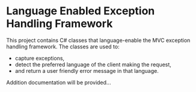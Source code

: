 # Language Enabled Exception Handling Framework

This project contains C# classes that language-enable the MVC exception handling framework. The classes are used to:
 * capture exceptions, 
 * detect the preferred language of the client making the request, 
 * and return a user friendly error message in that language.
 
 Addition documentation will be provided...
